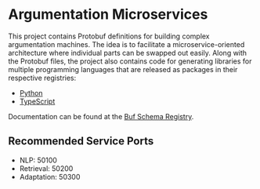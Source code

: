 # Argumentation Microservices

This project contains Protobuf definitions for building complex argumentation machines.
The idea is to facilitate a microservice-oriented architecture where individual parts can be swapped out easily.
Along with the Protobuf files, the project also contains code for generating libraries for multiple programming languages that are released as packages in their respective registries:

- [Python](https://pypi.org/project/arg-services/)
- [TypeScript](https://www.npmjs.com/package/arg-services)

Documentation can be found at the [Buf Schema Registry](https://buf.build/recap/arg-services).

## Recommended Service Ports

- NLP: 50100
- Retrieval: 50200
- Adaptation: 50300
